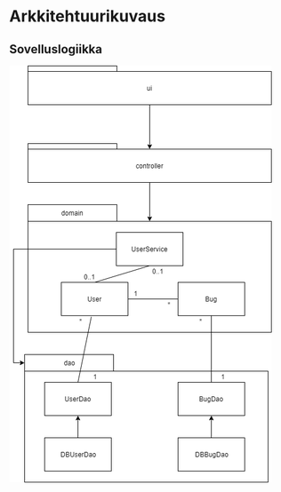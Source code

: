 # Arkkitehtuurikuvaus

## Sovelluslogiikka
<img src="https://github.com/jooala/ot-harjoitustyo/blob/master/dokumentaatio/images/pakkauskaavio.png">
